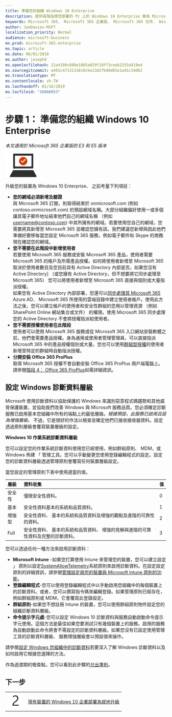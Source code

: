 ```yaml
---
title: 準備您的組織 Windows 10 Enterprise
description: 提供高階指導您部署的 Pc 上的 Windows 10 Enterprise 做為 Microsoft 365 企業版的一部分所需的步驟。
keywords: Microsoft 365、 Microsoft 365 企業版、 Microsoft 365 文件、 Windows 10 企業部署
author: JoeDavies-MSFT
localization_priority: Normal
audience: microsoft-business
ms.prod: microsoft-365-enterprise
ms.topic: article
ms.date: 06/01/2018
ms.author: josephd
ms.openlocfilehash: 21a4198c688e1865a029f18ff3ceeb2155d419e4
ms.sourcegitcommit: e491c4713115610cbe13d2fbd0d65e1a41c34d62
ms.translationtype: MT
ms.contentlocale: zh-TW
ms.lasthandoff: 01/16/2019
ms.locfileid: "26866653"
---
```

# <a name="step-1-prepare-your-organization-for-windows-10-enterprise"></a>步驟 1： 準備您的組織 Windows 10 Enterprise

*本文適用於 Microsoft 365 企業版的 E3 和 E5 版本*

![](./media/deploy-foundation-infrastructure/win10enterprise_icon-small.png)

升級您的裝置為 Windows 10 Enterprise、 之前考量下列項目：

- **您的網域必須新增及驗證** <br>與 Microsoft 365 訂閱，則取得結束於 onmicrosoft.com (例如 contoso.onmicrosoft.com) 的預設網域名稱。大部分組織偏好使用一或多個讓其電子郵件地址結束他們自己的網域名稱 （例如 username@contoso.com) 中其所擁有的網域。若要使用您自己的網域，您需要將其新增至 Microsoft 365 並確認您擁有該。我們建議您新增與因此他們準備好要移每當您設定 Microsoft 365 服務，例如電子郵件和 Skype 的商務現在確認您的網域。
- **您不需要在此階段中新增使用者** <br>若要使用 Microsoft 365 服務或安裝 Microsoft 365 產品，使用者需要 Microsoft 365 的帳戶及所需產品授權。如何將使用者新增至 Microsoft 365 取決於使用者數目及您目前具有 Active Directory 內部是否。如果您沒有 Active Directory] （或您擁有 Active Directory，但不想要將它同步處理至 Microsoft 365） 您可以將使用者新增至 Microsoft 365 直接與個別或大量指派授權。<br>如果您有 Active Directory 內部部署，您還可以[同步處理其 Microsoft 365](identity-azure-ad-connect-health.md) Azure AD、 Microsoft 365 所使用的雲端目錄中建立使用者帳戶。使用此方法之後，您可以建立帳戶的使用者和安全性群組的您用以管理資源 （例如 SharePoint Online 網站集合或文件） 的權限。使用 Microsoft 365 同步處理您的 Active Directory 不會將授權指派給使用者。
- **您不需要授權使用者在此階段** <br>使用者可以使用 Microsoft 365 服務或從 Microsoft 365 入口網站安裝軟體之前，他們會需要產品授權。身為通用或使用者管理管理員，可以直接指派 Microsoft 365 中的產品授權個別或大量。您也可以使用[群組型授權](identity-group-based-licensing.md)的使用者新增至特定的群組時自動指派授權。 
- **分開安裝 Office 365 ProPlus** <br>取得 Microsoft 365 授權不會自動安裝 Office 365 ProPlus 用戶端電腦上。請參閱[階段 4： Office 365 ProPlus](office365proplus-infrastructure.md)如需詳細資訊。 

## <a name="set-windows-diagnostics-data-level"></a>設定 Windows 診斷資料層級

Microsoft 使用診斷資料以協助保護的 Windows 來識別惡意程式碼趨勢和其他威脅保護裝置，並協助我們改善 Windows 與 Microsoft 服務品質。您必須確定診斷服務已啟用基本您組織中所有的端點上的最低層級。*根據預設，此服務已啟用且設為增強層級。* 不過，它是很好的作法以檢查並確定他們已接收接收器資料。設定透過原則層級會覆寫裝置層級的設定。 

**Windows 10 作業系統診斷資料層級**

您可以設定您的作業系統診斷資料使用您已經使用，例如群組原則、 MDM，或 Windows 佈建 「 管理工具。您可以手動變更您使用登錄編輯程式的設定。設定您的診斷資料層級透過管理原則會覆寫任何裝置層級設定。

當您設定的管理原則下表中使用適當的值。

| 層級 | 資料收集 | 值 |
|:--- |:--- |:--- |
| 安全性 | 僅限安全性資料。 | 0 |
| 基本 | 安全性資料基本的系統和品質資料。 | 1 |
| 增強型 | 安全性資料、 基本的系統和品質資料及增強的觀點及進階的可靠性的資料。 | 2 |
| Full | 安全性資料、 基本的系統和品質資料、 增強的見解與進階的可靠性資料及完整的診斷資料。 | 3 |

您可以透過任何一種方法來啟用診斷資料：

* **Microsoft Intune** -如果您打算使用 Intune 來管理您的裝置，您可以建立設定 」 原則以設定<a href="https://docs.microsoft.com/windows/client-management/mdm/policy-csp-system#system-allowtelemetry" target="blank">SystemAllowTelemetry</a>系統原則來啟用診斷資料。在設定設定原則的詳細資訊，請參閱[管理設定與您的裝置與 Microsoft Intune 原則的功能](https://aka.ms/intuneconfigpolicies)。
* **登錄編輯程式**-您可以使用登錄編輯程式中以手動啟用您組織中的每個裝置上的診斷資料。或者，您可以撰寫指令碼來編輯登錄。如果管理原則已經存在，例如群組原則或 MDM，它會覆寫此登錄設定。
* **群組原則**-如果您不想註冊 Intune 的裝置，您可以使用群組原則物件設定您的組織診斷資料層級。
* **命令提示字元處**-您可以設定 Windows 10 診斷資料與服務自動啟動命令提示字元使用。這個方法是最佳如果您要測試只有幾個裝置上的服務。啟用的服務為自動啟動此命令將會不需設定的診斷資料層級。如果您沒有已設定使用管理工具的診斷資料層級、 服務增強層級會以預設值來操作。

請參閱[設定 Windows 您組織中的診斷資料](https://docs.microsoft.com/windows/configuration/configure-windows-diagnostic-data-in-your-organization)若要深入了解 Windows 診斷資料以及如何啟用它根據您選擇的方法。

作為過渡期的檢查點，您可以看到此步驟的[允出準則](windows10-exit-criteria.md#crit-windows10-step1)。

## <a name="next-step"></a>下一步

|||
|:-------|:-----|
|![](./media/stepnumbers/Step2.png)| [現有裝置的 Windows 10 企業部署為就地升級](windows10-deploy-inplaceupgrade.md) |






